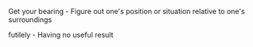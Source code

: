 Get your bearing - Figure out one's position or situation relative to one's surroundings

futilely - Having no useful result

